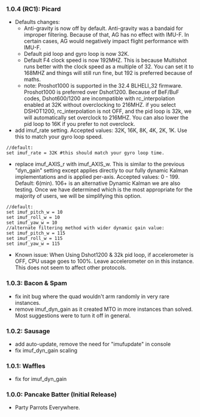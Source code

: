 
### 1.0.4 (RC1): Picard
* Defaults changes:
  
  * Anti-gravity is now off by default. Anti-gravity was a bandaid for improper filtering. Because of that, AG has no effect with IMU-F. In certain cases, AG would negatively impact flight performance with IMU-F.
  * Default pid loop and gyro loop is now 32K.
  * Default F4 clock speed is now 192MHZ. This is because Multishot runs better with the clock speed as a multiple of 32. You can set it to 168MHZ and things will still run fine, but 192 is preferred because of maths.
  * note: Proshot1000 is supported in the 32.4 BLHELI_32 firmware. Proshot1000 is preferred over Dshot1200. Because of BeF/BuF codes, Dshot600/1200 are incompatible with rc_interpolation enabled at 32K without overclocking to 216MHZ. if you select DSHOT1200, rc_interpolation is not OFF, and the pid loop is 32k, we will automatically set overclock to 216MHZ. You can also lower the pid loop to 16K if you prefer to not overclock.
* add imuf_rate setting. Accepted values: 32K, 16K, 8K, 4K, 2K, 1K. Use this to match your gyro loop speed.
```
//default:
set imuf_rate = 32K #this should match your gyro loop time.
```
* replace imuf_AXIS_r with imuf_AXIS_w. This is similar to the previous "dyn_gain" setting except applies directly to our fully dynamic Kalman implementations and is applied per-axis. Accepted values: 0 - 199. Default: 6(min). 106+ is an alternative Dynamic Kalman we are also testing. Once we have determined which is the most appropriate for the majority of users, we will be simplifying this option.

```
//default:
set imuf_pitch_w = 10
set imuf_roll_w = 10
set imuf_yaw_w = 10
//alternate filtering method with wider dynamic gain value:
set imuf_pitch_w = 115
set imuf_roll_w = 115
set imuf_yaw_w = 115
```
* Known issue: When Using Dshot1200 & 32k pid loop, if accelerometer is OFF, CPU usage goes to 100%. Leave accelerometer on in this instance. This does not seem to affect other protocols.

### 1.0.3: Bacon & Spam
* fix init bug where the quad wouldn't arm randomly in very rare instances.
* remove imuf_dyn_gain as it created MTO in more instances than solved. Most suggestions were to turn it off in general.

### 1.0.2: Sausage
* add auto-update, remove the need for "imufupdate" in console
* fix imuf_dyn_gain scaling

### 1.0.1: Waffles
* fix for imuf_dyn_gain 

### 1.0.0: Pancake Batter (Initial Release)
* Party Parrots Everywhere.
